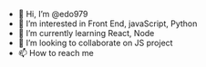 - 👋 Hi, I’m @edo979
- 👀 I’m interested in Front End, javaScript, Python
- 🌱 I’m currently learning React, Node
- 💞️ I’m looking to collaborate on JS project
- 📫 How to reach me 

<!---
edo979/edo979 is a ✨ special ✨ repository because its `README.md` (this file) appears on your GitHub profile.
You can click the Preview link to take a look at your changes.
--->
